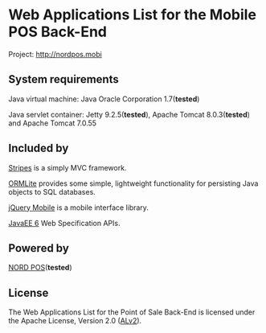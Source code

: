 Web Applications List for the Mobile POS Back-End
=================================================
Project: http://nordpos.mobi

## System requirements
Java virtual machine: Java Oracle Corporation 1.7(**tested**)

Java servlet container: Jetty 9.2.5(**tested**), Apache Tomcat 8.0.3(**tested**) and Apache Tomcat 7.0.55

## Included by
[Stripes](http://stripesframework.org) is a simply MVC framework.

[ORMLite](http://ormlite.com/) provides some simple, lightweight functionality for persisting Java objects to SQL databases.

[jQuery Mobile](http://jquerymobile.com/) is a mobile interface library.

[JavaEE 6](http://www.oracle.com/technetwork/java/javaee/tech/javaee6technologies-1955512.html) Web Specification APIs.

## Powered by
[NORD POS](http://sourceforge.net/p/nordpos/)(**tested**)

## License
The Web Applications List for the Point of Sale Back-End is licensed under the Apache License, Version 2.0 ([ALv2](http://www.apache.org/licenses/LICENSE-2.0.html)).
